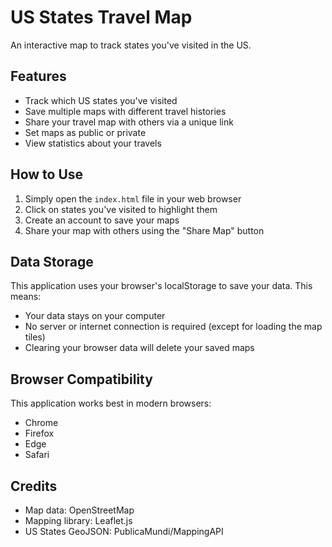 # US States Travel Map

An interactive map to track states you've visited in the US.

## Features

- Track which US states you've visited
- Save multiple maps with different travel histories
- Share your travel map with others via a unique link
- Set maps as public or private
- View statistics about your travels

## How to Use

1. Simply open the `index.html` file in your web browser
2. Click on states you've visited to highlight them
3. Create an account to save your maps
4. Share your map with others using the "Share Map" button

## Data Storage

This application uses your browser's localStorage to save your data. This means:
- Your data stays on your computer
- No server or internet connection is required (except for loading the map tiles)
- Clearing your browser data will delete your saved maps

## Browser Compatibility

This application works best in modern browsers:
- Chrome
- Firefox
- Edge
- Safari

## Credits

- Map data: OpenStreetMap
- Mapping library: Leaflet.js
- US States GeoJSON: PublicaMundi/MappingAPI 